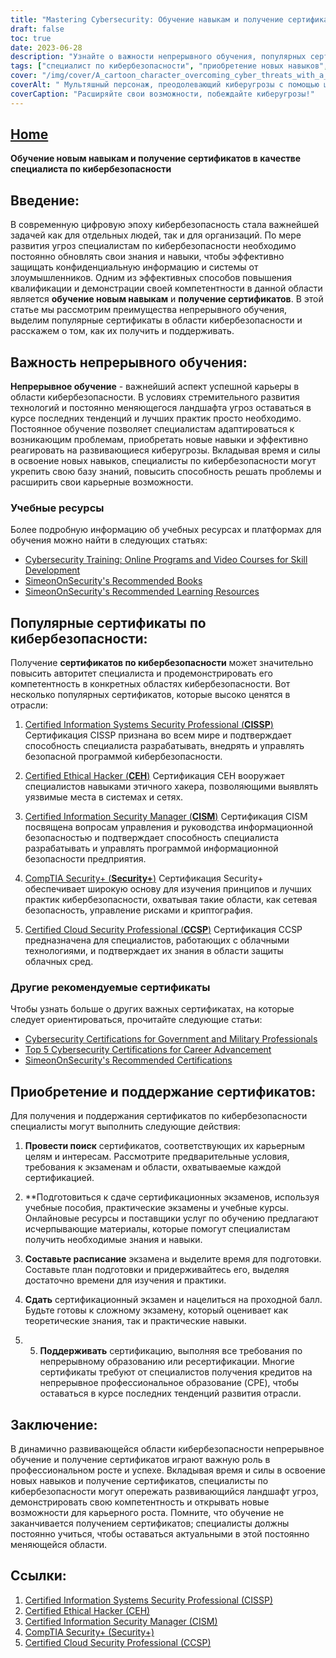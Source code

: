 ```yaml
---
title: "Mastering Cybersecurity: Обучение навыкам и получение сертификатов для достижения успеха"
draft: false
toc: true
date: 2023-06-28
description: "Узнайте о важности непрерывного обучения, популярных сертификатах по кибербезопасности, а также о том, как их получить и поддерживать для успешной карьеры в области кибербезопасности."
tags: ["специалист по кибербезопасности", "приобретение новых навыков", "получение сертификатов", "непрерывное обучение", "сертификаты по кибербезопасности", "CISSP", "CEH", "CISM", "Безопасность+", "CCSP", "важность непрерывного обучения", "преимущества получения сертификатов", "развитие карьеры в области кибербезопасности", "профессиональный рост", "последние тенденции в области кибербезопасности", "технологические достижения в области кибербезопасности", "лучшие практики в области кибербезопасности", "приобретение навыков в области кибербезопасности", "подготовка к экзаменам по кибербезопасности", "поддержание сертификатов по кибербезопасности", "признанные в отрасли сертификаты по кибербезопасности", "возможности карьерного роста в области кибербезопасности", "образование и обучение в области кибербезопасности", "повышение квалификации в области кибербезопасности", "Рынок труда в сфере кибербезопасности", "ландшафт киберугроз", "непрерывное профессиональное развитие в области кибербезопасности", "сертификаты по сетевой безопасности", "сертификации по облачной безопасности", "сертификаты по этическому хакингу", "сертификаты по управлению информационной безопасностью"]
cover: "/img/cover/A_cartoon_character_overcoming_cyber_threats_with_a_shield.png"
coverAlt: " Мультяшный персонаж, преодолевающий киберугрозы с помощью щита и меча."
coverCaption: "Расширяйте свои возможности, побеждайте киберугрозы!"
---
```


## [Home](/cyber-security-career-playbook-start/)

**Обучение новым навыкам и получение сертификатов в качестве специалиста по кибербезопасности**

## Введение:

В современную цифровую эпоху кибербезопасность стала важнейшей задачей как для отдельных людей, так и для организаций. По мере развития угроз специалистам по кибербезопасности необходимо постоянно обновлять свои знания и навыки, чтобы эффективно защищать конфиденциальную информацию и системы от злоумышленников. Одним из эффективных способов повышения квалификации и демонстрации своей компетентности в данной области является **обучение новым навыкам** и **получение сертификатов**. В этой статье мы рассмотрим преимущества непрерывного обучения, выделим популярные сертификаты в области кибербезопасности и расскажем о том, как их получить и поддерживать.

## Важность непрерывного обучения:

**Непрерывное обучение** - важнейший аспект успешной карьеры в области кибербезопасности. В условиях стремительного развития технологий и постоянно меняющегося ландшафта угроз оставаться в курсе последних тенденций и лучших практик просто необходимо. Постоянное обучение позволяет специалистам адаптироваться к возникающим проблемам, приобретать новые навыки и эффективно реагировать на развивающиеся киберугрозы. Вкладывая время и силы в освоение новых навыков, специалисты по кибербезопасности могут укрепить свою базу знаний, повысить способность решать проблемы и расширить свои карьерные возможности.

### Учебные ресурсы

Более подробную информацию об учебных ресурсах и платформах для обучения можно найти в следующих статьях:

- [Cybersecurity Training: Online Programs and Video Courses for Skill Development](/cyber-security-career-playbook/getting-started-with-a-career-in-cybersecurity/cybersecurity-training-online-programs-video-courses-and-books/)
- [SimeonOnSecurity's Recommended Books](/recommendations/books)
- [SimeonOnSecurity's Recommended Learning Resources](/recommendations/learning_resources)
## Популярные сертификаты по кибербезопасности:

Получение **сертификатов по кибербезопасности** может значительно повысить авторитет специалиста и продемонстрировать его компетентность в конкретных областях кибербезопасности. Вот несколько популярных сертификатов, которые высоко ценятся в отрасли:

1. [Certified Information Systems Security Professional (**CISSP**)](https://www.isc2.org/Certifications/CISSP) Сертификация CISSP признана во всем мире и подтверждает способность специалиста разрабатывать, внедрять и управлять безопасной программой кибербезопасности.

2. [Certified Ethical Hacker (**CEH**)](https://www.eccouncil.org/programs/certified-ethical-hacker-ceh/) Сертификация CEH вооружает специалистов навыками этичного хакера, позволяющими выявлять уязвимые места в системах и сетях.

3. [Certified Information Security Manager (**CISM**)](https://www.isaca.org/credentialing/cism) Сертификация CISM посвящена вопросам управления и руководства информационной безопасностью и подтверждает способность специалиста разрабатывать и управлять программой информационной безопасности предприятия.

4. [CompTIA Security+ (**Security+**)](https://www.comptia.org/certifications/security) Сертификация Security+ обеспечивает широкую основу для изучения принципов и лучших практик кибербезопасности, охватывая такие области, как сетевая безопасность, управление рисками и криптография.

5. [Certified Cloud Security Professional (**CCSP**)](https://www.isc2.org/Certifications/CCSP) Сертификация CCSP предназначена для специалистов, работающих с облачными технологиями, и подтверждает их знания в области защиты облачных сред.

### Другие рекомендуемые сертификаты

Чтобы узнать больше о других важных сертификатах, на которые следует ориентироваться, прочитайте следующие статьи:

- [Cybersecurity Certifications for Government and Military Professionals](/articles/cybersecurity-certifications-for-government-and-military-profesionals/)
- [Top 5 Cybersecurity Certifications for Career Advancement](/articles/the-top-five-cybersecurity-certifications-for-career-advancement/)
- [SimeonOnSecurity's Recommended Certifications](/recommendations/certifications)
## Приобретение и поддержание сертификатов:

Для получения и поддержания сертификатов по кибербезопасности специалисты могут выполнить следующие действия:

1. **Провести поиск** сертификатов, соответствующих их карьерным целям и интересам. Рассмотрите предварительные условия, требования к экзаменам и области, охватываемые каждой сертификацией.

2. **Подготовиться к сдаче сертификационных экзаменов, используя учебные пособия, практические экзамены и учебные курсы. Онлайновые ресурсы и поставщики услуг по обучению предлагают исчерпывающие материалы, которые помогут специалистам получить необходимые знания и навыки.

3. **Составьте расписание** экзамена и выделите время для подготовки. Составьте план подготовки и придерживайтесь его, выделяя достаточно времени для изучения и практики.

4. **Сдать** сертификационный экзамен и нацелиться на проходной балл. Будьте готовы к сложному экзамену, который оценивает как теоретические знания, так и практические навыки.

5. 5. **Поддерживать** сертификацию, выполняя все требования по непрерывному образованию или ресертификации. Многие сертификаты требуют от специалистов получения кредитов на непрерывное профессиональное образование (CPE), чтобы оставаться в курсе последних тенденций развития отрасли.

## Заключение:

В динамично развивающейся области кибербезопасности непрерывное обучение и получение сертификатов играют важную роль в профессиональном росте и успехе. Вкладывая время и силы в освоение новых навыков и получение сертификатов, специалисты по кибербезопасности могут опережать развивающийся ландшафт угроз, демонстрировать свою компетентность и открывать новые возможности для карьерного роста. Помните, что обучение не заканчивается получением сертификатов; специалисты должны постоянно учиться, чтобы оставаться актуальными в этой постоянно меняющейся области.

## Ссылки:

1. [Certified Information Systems Security Professional (CISSP)](https://www.isc2.org/Certifications/CISSP)
2. [Certified Ethical Hacker (CEH)](https://www.eccouncil.org/programs/certified-ethical-hacker-ceh/)
3. [Certified Information Security Manager (CISM)](https://www.isaca.org/credentialing/cism)
4. [CompTIA Security+ (Security+)](https://www.comptia.org/certifications/security)
5. [Certified Cloud Security Professional (CCSP)](https://www.isc2.org/Certifications/CCSP)
